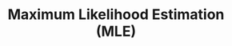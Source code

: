 ---
title: Maximum Likelihood Estimation (MLE)
related_terms:
 - maximum-a-posteriori-map-estimation
 - negative-log-likelihood
---